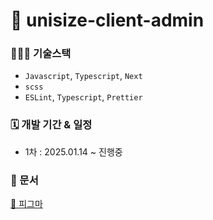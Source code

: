 # 🥋 unisize-client-admin

### 🧑🏻‍💻 기술스택

- <code>Javascript</code>, <code>Typescript</code>, <code>Next</code>
- <code>scss</code>
- <code>ESLint</code>, <code>Typescript</code>, <code>Prettier</code>

### 🗓 개발 기간 & 일정

- 1차 : 2025.01.14 ~ 진행중

### 📝 문서

[🎨 피그마](https://www.figma.com/design/833z7GTXr8AVZrw0SsoFEi/unisize?node-id=0-1&t=mvU1iUUPeQaEM4wY-1)
